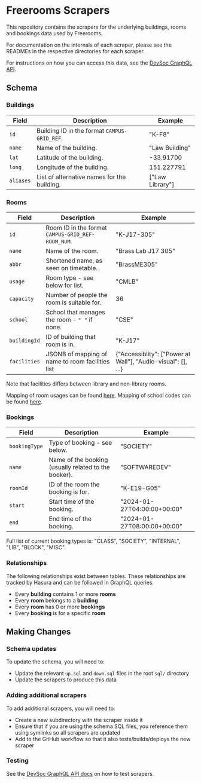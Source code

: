# Freerooms Scrapers

This repository contains the scrapers for the underlying buildings, rooms and bookings data used by Freerooms.

For documentation on the internals of each scraper, please see the READMEs in the respective directories for each scraper.

For instructions on how you can access this data, see the [DevSoc GraphQL API](https://github.com/devsoc-unsw/graphql-api).

## Schema

### Buildings

| **Field** | **Description**                              | **Example**     |
|-----------|----------------------------------------------|-----------------|
| `id`      | Building ID in the format `CAMPUS-GRID_REF`. | "K-F8"          |
| `name`    | Name of the building.                        | "Law Building"  |
| `lat`     | Latitude of the building.                    | -33.91700       |
| `long`    | Longitude of the building.                   | 151.227791      |
| `aliases` | List of alternative names for the building.  | ["Law Library"] |

### Rooms

| **Field**    | **Description**                                   | **Example**                                                   |
|--------------|---------------------------------------------------|---------------------------------------------------------------|
| `id`         | Room ID in the format `CAMPUS-GRID_REF-ROOM_NUM`. | "K-J17-305"                                                   |
| `name`       | Name of the room.                                 | "Brass Lab J17 305"                                           |
| `abbr`       | Shortened name, as seen on timetable.             | "BrassME305"                                                  |
| `usage`      | Room type - see below for list.                   | "CMLB"                                                        |
| `capacity`   | Number of people the room is suitable for.        | 36                                                            |
| `school`     | School that manages the room - `" "` if none.     | "CSE"                                                         |
| `buildingId` | ID of building that room is in.                   | "K-J17"                                                       |
| `facilities` | JSONB of mapping of name to room facilities list  | {"Accessiblity": ["Power at Wall"], "Audio-visual": [], ...}  |

Note that facilities differs between library and non-library rooms.

Mapping of room usages can be found [here](https://github.com/devsoc-unsw/freerooms/blob/dev/common/roomUsages.ts). Mapping of school codes can be found [here](https://github.com/devsoc-unsw/freerooms/blob/dev/common/schools.ts).

### Bookings

| **Field**     | **Description**                                      | **Example**                 |
|---------------|------------------------------------------------------|-----------------------------|
| `bookingType` | Type of booking - see below.                         | "SOCIETY"                   |
| `name`        | Name of the booking (usually related to the booker). | "SOFTWAREDEV"               |
| `roomId`      | ID of the room the booking is for.                   | "K-E19-G05"                 |
| `start`       | Start time of the booking.                           | "2024-01-27T04:00:00+00:00" |
| `end`         | End time of the booking.                             | "2024-01-27T08:00:00+00:00" |

Full list of current booking types is: "CLASS", "SOCIETY", "INTERNAL", "LIB", "BLOCK", "MISC".

### Relationships
The following relationships exist between tables. These relationships are tracked by Hasura and can be followed in GraphQL queries.
- Every **building** contains 1 or more **rooms**
- Every **room** belongs to a **building**
- Every **room** has 0 or more **bookings**
- Every **booking** is for a specific **room**

## Making Changes
### Schema updates
To update the schema, you will need to:
- Update the relevant `up.sql` and `down.sql` files in the root `sql/` directory
- Update the scrapers to produce this data

### Adding additional scrapers
To add additional scrapers, you will need to:
- Create a new subdirectory with the scraper inside it
- Ensure that if you are using the schema SQL files, you reference them using symlinks so all scrapers are updated
- Add to the GitHub workflow so that it also tests/builds/deploys the new scraper

### Testing
See the [DevSoc GraphQL API docs](https://github.com/devsoc-unsw/graphql-api/blob/master/scrapers.md) on how to test scrapers.
